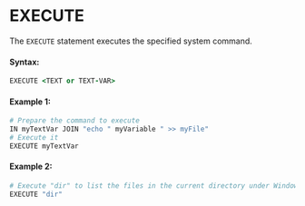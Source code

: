 # EXECUTE

The `EXECUTE` statement executes the specified system command.

#### Syntax:

```coffeescript
EXECUTE <TEXT or TEXT-VAR>
```

#### Example 1:

```coffeescript
# Prepare the command to execute
IN myTextVar JOIN "echo " myVariable " >> myFile"
# Execute it
EXECUTE myTextVar
```

#### Example 2:

```coffeescript
# Execute "dir" to list the files in the current directory under Windows
EXECUTE "dir"
```

